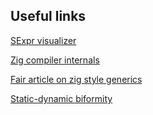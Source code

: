 

## Useful links

[SExpr visualizer](http://ympbyc.github.io/s-exploration/)

[Zig compiler internals](https://mitchellh.com/zig)

[Fair article on zig style generics](https://typesanitizer.com/blog/zig-generics.html)

[Static-dynamic biformity](https://hirrolot.github.io/posts/why-static-languages-suffer-from-complexity.html)